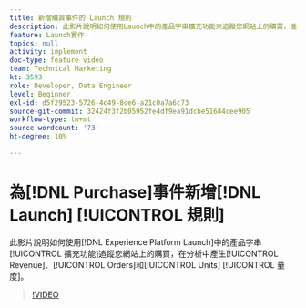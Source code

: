 ```yaml
---
title: 新增購買事件的 Launch 規則
description: 此影片說明如何使用Launch中的產品字串擴充功能來追蹤您網站上的購買，進而在您的分析中產生「收入」、「訂購」和「件數」量度。
feature: Launch實作
topics: null
activity: implement
doc-type: feature video
team: Technical Marketing
kt: 3593
role: Developer, Data Engineer
level: Beginner
exl-id: d5f29523-5726-4c49-8ce6-a21c0a7a6c73
source-git-commit: 32424f3f2b05952fe4df9ea91dcbe51684cee905
workflow-type: tm+mt
source-wordcount: '73'
ht-degree: 10%

---
```


# 為[!DNL Purchase]事件新增[!DNL Launch] [!UICONTROL 規則]

此影片說明如何使用[!DNL Experience Platform Launch]中的產品字串[!UICONTROL 擴充功能]追蹤您網站上的購買，在分析中產生[!UICONTROL Revenue]、[!UICONTROL Orders]和[!UICONTROL Units] [!UICONTROL 量度]。

>[!VIDEO](https://video.tv.adobe.com/v/28766/?quality=12)
